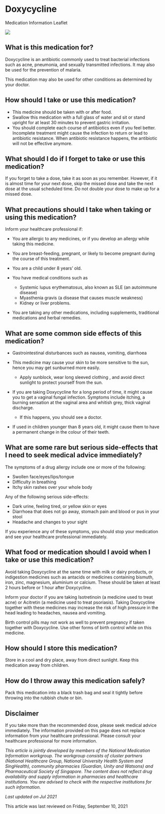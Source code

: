 # Doxycycline

Medication Information Leaflet

![](https://ch-api.healthhub.sg/api/public/content/22bbde9d4d8242248778cee039c9af4c?v=d1ac1e4c&t=azheaderimage)

What is this medication for?
----------------------------

Doxycycline is an antibiotic commonly used to treat bacterial infections such as acne, pneumonia, and sexually transmitted infections. It may also be used for the prevention of malaria.

This medication may also be used for other conditions as determined by your doctor.

How should I take or use this medication?
-----------------------------------------

* This medicine should be taken with or after food.
* Swallow this medication with a full glass of water and sit or stand upright for at least 30 minutes to prevent gastric irritation.
* You should complete each course of antibiotics even if you feel better. Incomplete treatment might cause the infection to return or lead to antibiotic resistance. When antibiotic resistance happens, the antibiotic will not be effective anymore.

What should I do if I forget to take or use this medication?
------------------------------------------------------------

If you forget to take a dose, take it as soon as you remember. However, if it is almost time for your next dose, skip the missed dose and take the next dose at the usual scheduled time. Do not double your dose to make up for a missed dose.

What precautions should I take when taking or using this medication?
--------------------------------------------------------------------

Inform your healthcare professional if:

* You are allergic to any medicines, or if you develop an allergy while taking this medicine.
* You are breast-feeding, pregnant, or likely to become pregnant during the course of this treatment.
* You are a child under 8 years’ old.
* You have medical conditions such as

  + Systemic lupus erythematosus, also known as SLE (an autoimmune disease)
  + Myasthenia gravis (a disease that causes muscle weakness)
  + Kidney or liver problems.
* You are taking any other medications, including supplements, traditional medications and herbal remedies.

What are some common side effects of this medication?
-----------------------------------------------------

* Gastrointestinal disturbances such as nausea, vomiting, diarrhoea
* This medicine may cause your skin to be more sensitive to the sun, hence you may get sunburned more easily.

  + Apply sunblock, wear long sleeved clothing , and avoid direct sunlight to protect yourself from the sun.
* If you are taking Doxycycline for a long period of time, it might cause you to get a vaginal fungal infection. Symptoms include itching, a burning sensation at the vaginal area and whitish grey, thick vaginal discharge.

  + If this happens, you should see a doctor.
* If used in children younger than 8 years old, it might cause them to have a permanent change in the colour of their teeth.

What are some rare but serious side-effects that I need to seek medical advice immediately?
-------------------------------------------------------------------------------------------

The symptoms of a drug allergy include one or more of the following:

* Swollen face/eyes/lips/tongue
* Difficulty in breathing
* Itchy skin rashes over your whole body

Any of the following serious side-effects:

* Dark urine, feeling tired, or yellow skin or eyes
* Diarrhoea that does not go away, stomach pain and blood or pus in your stool
* Headache and changes to your sight

If you experience any of these symptoms, you should stop your medication and see your healthcare professional immediately.

What food or medication should I avoid when I take or use this medication?
--------------------------------------------------------------------------

Avoid taking Doxycycline at the same time with milk or dairy products, or indigestion medicines such as antacids or medicines containing bismuth, iron, zinc, magnesium, aluminium or calcium. These should be taken at least 2 hours before or 1 hour after Doxycycline.

Inform your doctor if you are taking Isotretinoin (a medicine used to treat acne) or Acitretin (a medicine used to treat psoriasis). Taking Doxycycline together with these medicines may increase the risk of high pressure in the head leading to headaches, nausea and vomiting.

Birth control pills may not work as well to prevent pregnancy if taken together with Doxycycline. Use other forms of birth control while on this medicine.

How should I store this medication?
-----------------------------------

Store in a cool and dry place, away from direct sunlight. Keep this medication away from children.

How do I throw away this medication safely?
-------------------------------------------

Pack this medication into a black trash bag and seal it tightly before throwing into the rubbish chute or bin.

Disclaimer
----------

If you take more than the recommended dose, please seek medical advice immediately. The information provided on this page does not replace information from your healthcare professional. Please consult your healthcare professional for more information.

*This article is jointly developed by members of the National Medication Information workgroup. The workgroup consists of cluster partners (National Healthcare Group, National University Health System and SingHealth), community pharmacies (Guardian, Unity and Watsons) and Pharmaceutical Society of Singapore. The content does not reflect drug availability and supply information in pharmacies and healthcare institutions. You are advised to check with the respective institutions for such information.*

*Last updated on Jul 2021*

This article was last reviewed on
Friday, September 10, 2021